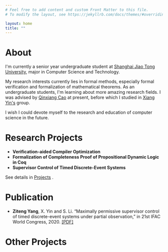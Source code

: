 ```yaml
---
# Feel free to add content and custom Front Matter to this file.
# To modify the layout, see https://jekyllrb.com/docs/themes/#overriding-theme-defaults

layout: home
title: ""
---
```


# **About**

I'm currently a senior year undergraduate student at [Shanghai Jiao Tong University](https://www.sjtu.edu.cn/), major in Computer Science and Technology. 

My research interests currently lies in formal methods, especially formal verification  and formalization of mathematical theorems. As an undergraduate students, I'm learning about more amazing research fields. I was advised by [Qinxiang Cao](http://jhc.sjtu.edu.cn/people/members/qinxiang-cao.html) at present, before which I studied in [Xiang Yin's](http://xiangyin.sjtu.edu.cn/) group.

I wish I could devote myself to the research and education of computer science in the future.



# **Research Projects**

- **Verification-aided Compiler Optimization**
- **Formalization of Completeness Proof of Propositional Dynamic Logic in Coq**
- **Supervisor Control of Timed Discrete-Event Systems**



See details in [Projects](/project/) .



# **Publication**

- **Ziteng Yang**, X. Yin and S. Li. “Maximally permissive supervisor control of timed discrete-event systems under partial observation,” in 21st IFAC World Congress, 2020. [[PDF]]()



# **Other Projects**